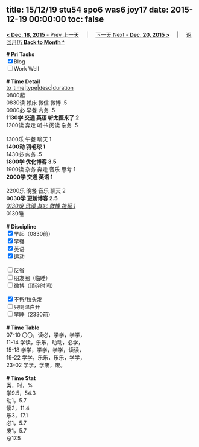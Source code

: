 title: 15/12/19 stu54 spo6 was6 joy17
date: 2015-12-19 00:00:00
toc: false
---
[**< Dec. 18, 2015** - Prev 上一天](/lifelogs/2015/12/d18.html) &nbsp; &nbsp; | &nbsp; &nbsp; [下一天 Next - **Dec. 20, 2015 >**](/lifelogs/2015/12/d20.html) &nbsp; &nbsp; |  &nbsp; &nbsp; [返回月历 **Back to Month ^**](/lifelogs/2015/12/index.html)
<br/><div><b># Pri Tasks</b></div><div><input checked="true" type="checkbox"/>Blog</div><div><input type="checkbox"/>Work Well</div><div><br/></div><div><b># Time Detail</b></div><div><u>to_time|type|desc|duration</u></div><div>0800起</div><div>0830读 赖床 微信 微博 .5</div><div>0900必 早餐 内务 .5</div><div><b>1130学 交通 英语 听太医来了 2</b></div><div>1200读 奔走 听书 阅读 杂务 .5</div><div><br/></div><div>1300乐 午餐 聊天 1</div><div><b>1400动 羽毛球 1</b></div><div>1430必 内务 .5</div><div><b>1800学 优化博客 3.5</b></div><div>1900读 杂务 奔走 音乐 思考 1</div><div><b>2000学 交通 英语 1</b></div><div><br/></div><div>2200乐 晚餐 音乐 聊天 2</div><div><b>0030学 更新博客 2.5</b></div><div><u><i>0130废 洗澡 其它 微博 拖延 1</i></u></div><div>0130睡</div><div><br/></div><div><b># Discipline</b></div><div><input checked="true" type="checkbox"/>早起（0830前）</div><div><input checked="true" type="checkbox"/>早餐</div><div><input checked="true" type="checkbox"/>英语</div><div><input checked="true" type="checkbox"/>运动</div><div><br/></div><div><input type="checkbox"/>反省</div><div><input type="checkbox"/>朋友圈（临睡）</div><div><input type="checkbox"/>微博（琐碎时间）</div><div><br/></div><div><input checked="true" type="checkbox"/>不捋/拉头发</div><div><input type="checkbox"/>只喝温白开</div><div><input type="checkbox"/>早睡（2330前）</div><div><br/></div><div><b># Time Table</b></div><div>07-10 〇〇，读必，学学，学学，</div><div>11-14 学读，乐乐，动动，必学，</div><div>15-18 学学，学学，学学，读读，</div><div>19-22 学学，乐乐，乐乐，学学，</div><div>23-02 学学，学废，废。</div><div><br/></div><div><b># Time Stat</b></div><div>类，时，%</div><div>学9.5，54.3</div><div>动1，5.7</div><div>读2，11.4</div><div>乐3，17.1</div><div>必1，5.7</div><div>废1，5.7</div><div>总17.5</div>